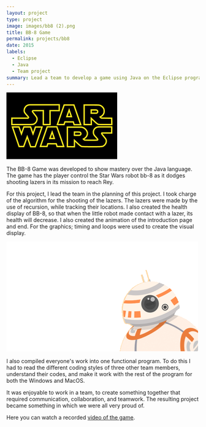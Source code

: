 ```yaml
---
layout: project
type: project
image: images/bb8 (2).png
title: BB-8 Game
permalink: projects/bb8
date: 2015
labels:
  - Eclipse
  - Java
  - Team project
summary: Lead a team to develop a game using Java on the Eclipse program.
---
```


  <img class="ui medium left floated image" src="../images/starwars.png">


The BB-8 Game was developed to show mastery over the Java language. The game has the player control the Star Wars robot bb-8 as it dodges shooting lazers in its mission to reach Rey.

For this project, I lead the team in the planning of this project. I took charge of the algorithm for the shooting of the lazers. The lazers were made by the use of recursion, while tracking their locations. I also created the health display of BB-8, so that when the little robot made contact with a lazer, its health will decrease. I also created the animation of the introduction page and end. For the graphics; timing and loops were used to create the visual display.

<img class="ui medium right floated image" src="../images/bb8.png">

I also compiled everyone's work into one functional program. To do this I had to read the different coding styles of three other team members, understand their codes,  and make it work with the rest of the program for both the Windows and MacOS.

It was enjoyable to work in a team, to create something together that required communication, collaboration, and teamwork. The resulting project became something in which we were all very proud of.



Here you can watch a recorded [video of the game](https://www.youtube.com/watch?v=8-63qS-Nhg4&feature=youtu.be).



